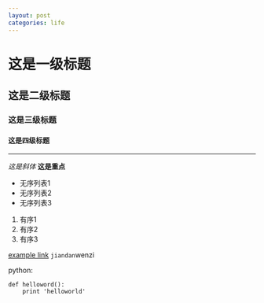 ```yaml
---
layout: post
categories: life
---
```


# 这是一级标题
这是二级标题
--------
### 这是三级标题
#### 这是四级标题

---
*这是斜体*
**这是重点**

+ 无序列表1
+ 无序列表2
+ 无序列表3

1. 有序1
2. 有序2
3. 有序3

[example link](http://www.baidu.com)
`jiandan`wenzi

python:

    def helloword():
        print 'helloworld'

